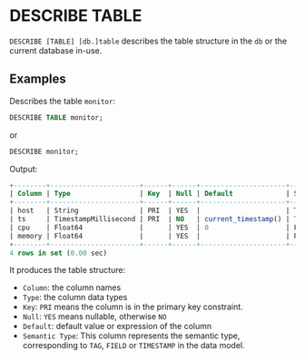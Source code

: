 # DESCRIBE TABLE

`DESCRIBE [TABLE] [db.]table` describes the table structure in the `db` or the current database in-use.

## Examples

Describes the table `monitor`:

```sql
DESCRIBE TABLE monitor;
```

or

```sql
DESCRIBE monitor;
```

Output:

```sql
+--------+----------------------+------+------+---------------------+---------------+
| Column | Type                 | Key  | Null | Default             | Semantic Type |
+--------+----------------------+------+------+---------------------+---------------+
| host   | String               | PRI  | YES  |                     | TAG           |
| ts     | TimestampMillisecond | PRI  | NO   | current_timestamp() | TIMESTAMP     |
| cpu    | Float64              |      | YES  | 0                   | FIELD         |
| memory | Float64              |      | YES  |                     | FIELD         |
+--------+----------------------+------+------+---------------------+---------------+
4 rows in set (0.00 sec)
```

It produces the table structure:

* `Column`: the column names
* `Type`:  the column data types
* `Key`: `PRI` means the column is in the primary key constraint.
* `Null`:  `YES` means nullable, otherwise `NO`
* `Default`: default value or expression of the column
* `Semantic Type`: This column represents the semantic type, corresponding to `TAG`, `FIELD` or `TIMESTAMP` in the data model.
